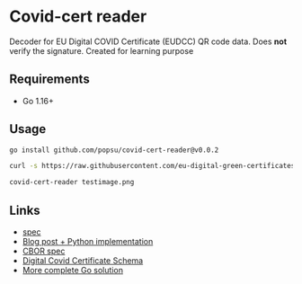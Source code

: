 # Covid-cert reader

Decoder for EU Digital COVID Certificate (EUDCC) QR code data. Does **not** verify the signature. Created for learning purpose

## Requirements

- Go 1.16+

## Usage

```bash
go install github.com/popsu/covid-cert-reader@v0.0.2

curl -s https://raw.githubusercontent.com/eu-digital-green-certificates/dgc-testdata/main/FI/png/10.png > testimage.png

covid-cert-reader testimage.png
```

## Links

- [spec](https://github.com/ehn-dcc-development/hcert-spec)
- [Blog post + Python implementation](https://gir.st/blog/greenpass.html)
- [CBOR spec](https://cbor.io/)
- [Digital Covid Certificate Schema](https://github.com/ehn-dcc-development/ehn-dcc-schema)
- [More complete Go solution](https://github.com/stapelberg/coronaqr)
